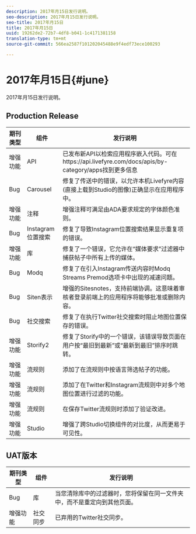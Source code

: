 ```yaml
---
description: 2017年月15日发行说明。
seo-description: 2017年月15日发行说明。
seo-title: 2017年月15日
title: 2017年月15日
uuid: 19262de2-72b7-4df8-b041-1c4171381158
translation-type: tm+mt
source-git-commit: 566ea2587f101202045488e9f4edf73ece100293

---
```



# 2017年月15日{#june}

2017年月15日发行说明。

## Production Release

| **期刊类型** | **组件** | **发行说明** |
|---|---|---|
| 增强功能 | API | 已发布新API以检索应用程序嵌入代码。可在https://api.livefyre.com/docs/apis/by-category/apps找到更多信息 |
| Bug | Carousel | 修复了传送中的错误，以允许本机Livefyre内容(直接上载到Studio的图像)正确显示在应用程序中。 |
| 增强功能 | 注释 | 增强注释可满足由ADA要求规定的字体颜色准则。 |
| Bug | Instagram位置搜索 | 修复了导致Instagram位置搜索结果显示重复项的错误。 |
| 增强功能 | 库 | 修复了一个错误，它允许在“媒体要求”过滤器中捕获帖子中所有上传的媒体。 |
| Bug | Modq | 修复了在引入Instagram传送内容时Modq Streams Premod选项卡中出现的减速问题。 |
| Bug | Siten表示 | 增强的Sitesnotes，支持前端协调。这意味着审核者登录前端上的应用程序将能够批准或删除内容。 |
| Bug | 社交搜索 | 修复了在执行Twitter社交搜索时阻止地图位置保存的错误。 |
| 增强功能 | Storify2 | 修复了Storify中的一个错误，该错误导致页面在用户按“最旧到最新”或“最新到最旧”排序时跳转。 |
| 增强功能 | 流规则 | 添加了在流规则中按语言筛选帖子的功能。 |
| 增强功能 | 流规则 | 添加了在Twitter和Instagram流规则中对多个地图位置进行过滤的功能。 |
| 增强功能 | 流规则 | 在保存Twitter流规则时添加了验证改进。 |
| 增强功能 | Studio | 增强了跨Studio切换组件的对比度，从而更易于可见性。 |

## UAT版本

| **期刊类型** | **组件** | **发行说明** |
|---|---|---|
| Bug | 库 | 当您清除库中的过滤器时，您将保留在同一文件夹中，而不是重定向到其他页面。 |
| 增强功能 | 社交同步 | 已弃用的Twitter社交同步。 |

